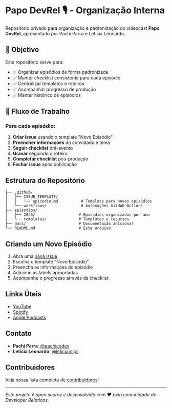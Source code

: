 # Papo DevRel 🎙️ - Organização Interna

Repositório privado para organização e padronização do videocast **Papo DevRel**, apresentado por Pachi Parra e Leticia Leonardo.

## 🎯 Objetivo

Este repositório serve para:
- ✅ Organizar episódios de forma padronizada
- ✅ Manter checklist consistente para cada episódio
- ✅ Centralizar templates e roteiros
- ✅ Acompanhar progresso de produção
- ✅ Manter histórico de episódios

## 🚀 Fluxo de Trabalho

### Para cada episódio:
1. **Criar issue** usando o template "Novo Episódio"
2. **Preencher informações** do convidado e tema
3. **Seguir checklist** pré-evento
4. **Gravar** seguindo o roteiro
5. **Completar checklist** pós-produção
6. **Fechar issue** após publicação

## Estrutura do Repositório

```text
├── .github/
│   ├── ISSUE_TEMPLATE/
│   │   └── episodio.md          # Template para novos episódios
│   └── workflows/               # Automações GitHub Actions
├── episodios/
│   ├── 2025/                   # Episódios organizados por ano
│   └── templates/              # Templates e recursos
├── docs/                       # Documentação adicional
└── README.md                   # Este arquivo
```

## Criando um Novo Episódio

1. Abra uma [nova issue](../../issues/new/choose)
2. Escolha o template "Novo Episódio"
3. Preencha as informações do episódio
4. Adicione as labels apropriadas
5. Acompanhe o progresso através da checklist

## Links Úteis

- [YouTube](https://youtube.com/@pachidev)
- [Spotify](https://open.spotify.com/show/papo-devrel)
- [Apple Podcasts](https://podcasts.apple.com/papo-devrel)

## Contato

- **Pachi Parra**: [@pachicodes](https://github.com/pachicodes)
- **Leticia Leonardo**: [@leticiamlps](https://github.com/leticiamlps)

## Contribuidores

Veja nossa lista completa de [contribuidores](CONTRIBUTORS.md)!

---

*Este projeto é open source e desenvolvido com ❤️ pela comunidade de Developer Relations.*
